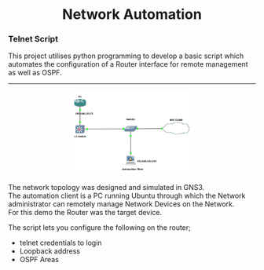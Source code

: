 <h1 style='text-align:center;'> Network Automation</h1>

### Telnet Script

This project utilises python programming to develop a basic script which automates the configuration
of a Router interface for remote management as well as OSPF.

<hr>

<!-- ![Basic LAN Topology](basic%20LAN.png) </br> -->

<div align='center'><img src="basic%20LAN.png" alt="Network-diagram" width='50%' ></div>

The network topology was designed and simulated in GNS3. </br>
The automation client is a PC running Ubuntu through which the Network administrator can
remotely manage Network Devices on the Network. </br>
For this demo the Router was the target device.

The script lets you configure the following on the router;

- telnet credentials to login
- Loopback address
- OSPF Areas
